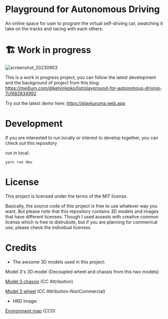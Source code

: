 # Playground for Autonomous Driving
An online space for user to program the virtual self-driving car, awatching it take on the tracks and racing with each others.

# 🏗 Work in progress
![screenshot_20230903](https://github.com/kelvinkoko/autonomous-driving-playground/assets/2594899/007ee7f3-1620-4df9-81d2-1453251d200d)

This is a work in progress project, you can follow the latest development and the background of project from this blog:
https://medium.com/@kelvinkoko/list/playground-for-autonomous-driving-7cf682834992

Try out the latest demo here:
https://playkuruma.web.app

# Development
If you are interested to run locally or interest to develop together, you can check out this repository

run in local:
```
yarn run dev
```

# License
This project is licensed under the terms of the MIT license.

Basically, the source code of this project is free to use whatever way you want. But please note that this repository contains 3D models and images that have different licenses. Though I used assests with creative common license which is free to distrubute, but if you are planning for commerical use, please check the individual licenses. 

# Credits
- The awsome 3D models used in this project:

Model 3's 3D model (Decoupled wheel and chassis from this two models)

[Model 3 chassis](https://sketchfab.com/3d-models/tesla-2018-model-3-5ef9b845aaf44203b6d04e2c677e444f) (CC Attribution)

[Model 3 wheel](https://sketchfab.com/3d-models/tesla-model-3-117d7dbdd6f94df9886c42995cdd06db) (CC Attribution-NonCommercial)


- HRD Image:

[Environment map](https://polyhaven.com/a/skidpan) (CC0)
